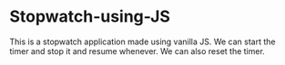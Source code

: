# Stopwatch-using-JS
This is a stopwatch application made using vanilla JS. We can start the timer and stop it and resume whenever. We can also reset the timer.
